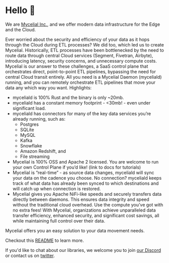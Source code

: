 # Hello 👋
We are [Mycelial Inc.](https://mycelial.com), and we offer modern data
infrastructure for the Edge and the Cloud.

Ever worried about the security and efficiency of your data as it hops through the Cloud during ETL processes? We did too, which led us to create Mycelial.
Historically, ETL processes have been bottlenecked by the need to route data through central Cloud services (Segment, Fivetran, Airbyte), introducing latency, security concerns, and unnecessary compute costs.
Mycelial is our answer to these challenges, a SaaS control plane that orchestrates direct, point-to-point ETL pipelines, bypassing the need for central Cloud transit entirely. All you need is a Mycelial Daemon (myceliald) running, and you can remotely orchestrate ETL pipelines that move your data any which way you want.
Highlights:
* myceliald is 100% Rust and the binary is only ~20mb.
* myceliald has a constant memory footprint - <30mb! - even under significant load.
* myceliald has connectors for many of the key data services you’re already running, such as:
    * Postgres
    * SQLite
    * MySQL
    * Kafka
    * Snowflake
    * Amazon Redshift, and
    * File streaming
* Mycelial is 100% OSS and Apache 2 licensed. You are welcome to run your own Control Plane if you’d like! (link to docs for tutorials)
* Mycelial is “real-time” - as source data changes, myceliald will sync your data on the cadence you choose. No connection? myceliald keeps track of what data has already been synced to which destinations and will catch up when connection is restored.
* Mycelial gives you Apache NiFi-like speeds and securely transfers data directly between daemons. This ensures data integrity and speed without the traditional cloud overhead. Use the compute you’ve got with no extra fees!
With Mycelial, organizations achieve unparalleled data transfer efficiency, enhanced security, and significant cost savings, all while maintaining full control over their data.

Mycelial offers you an easy solution to your data movement needs.

Checkout this [README](https://github.com/mycelial/mycelial) to learn more.

If you'd like to chat about our libraries, we welcome you to join [our
Discord](https://discord.gg/mycelial) or contact us on
[twitter](https://twitter.com/@mycelial).
